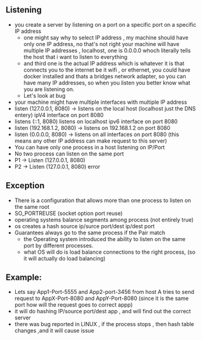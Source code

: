 ## Listening
- you create a server by listening on a port on a specific port on a specific IP address
  - one might say why to select IP address , my machine should have only one IP address, no that's not right your machine will have multiple IP addresses , localhost, one is 0.0.0.0 whoch literally tells the host that i want to listen to everything
  - and third one is the actual IP address which is whatever it is that connects you to the internet be it wifi , or ethernet, you could have docker installed and thats a bridges network adapter, so you can have many  IP addresses, so when you listen you better know what you are listening on.
  - Let's look at bug  
- your machine might have multiple interfaces with multiple IP address
- listen (127.0.0.1, 8080) -> listens on the local host (localhost just the DNS entery) ipV4 interface on port 8080
- listens (::1, 8080) listens on localhost ipv6 interface on port 8080
- listen (192.168.1.2, 8080) -> listens on 192.168.1.2 on port 8080
- listen (0.0.0.0, 8080) -> listens on all interfaces on port 8080 (this means any other IP address can make request to this server)
- You can have only one process in a host listening on IP/Port
- No two process can listen on the same port
- P1 -> Listen (127.0.0.1, 8080)
- P2 -> Listen (127.0.0.1, 8080) error


## Exception
- There is a configuration that allows more than one process to listen on the same root
- SO_PORTREUSE (socket option port reuse)
- operating systems balance segments among process (not entirely true)
- os creates a hash source ip/surce port/dest ip/dest port
- Guarantees always go to the same process if the Pair match
  - the Operating system introduced the ability to listen on the same port by different processes.
  - what OS will do is load balance connections to the right process, (so it will actually do load balancing)
 
## Example:
- Lets say App1-Port-5555 and App2-port-3456 from host A tries to send request to AppX-Port-8080 and AppY-Port-8080 (since it is the same port how will the request goes to correct appp)
- it will do hashing IP/source port/dest app , and will find out the correct server
- there was bug reported in LINUX , if the process stops , then hash table changes ,and it will cause issue
